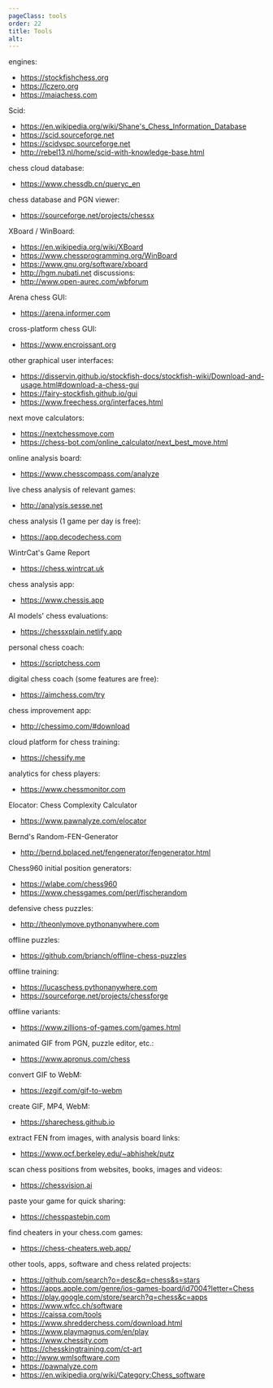 ```yaml
---
pageClass: tools
order: 22
title: Tools
alt: 
---
```


engines:
- https://stockfishchess.org
- https://lczero.org
- https://maiachess.com

Scid:
- https://en.wikipedia.org/wiki/Shane's_Chess_Information_Database
- https://scid.sourceforge.net
- https://scidvspc.sourceforge.net
- http://rebel13.nl/home/scid-with-knowledge-base.html

chess cloud database:
- https://www.chessdb.cn/queryc_en

chess database and PGN viewer:
- https://sourceforge.net/projects/chessx

XBoard / WinBoard:
- https://en.wikipedia.org/wiki/XBoard
- https://www.chessprogramming.org/WinBoard
- https://www.gnu.org/software/xboard
- http://hgm.nubati.net
discussions:
- http://www.open-aurec.com/wbforum

Arena chess GUI:
- https://arena.informer.com

cross-platform chess GUI:
- https://www.encroissant.org

other graphical user interfaces:
- https://disservin.github.io/stockfish-docs/stockfish-wiki/Download-and-usage.html#download-a-chess-gui
- https://fairy-stockfish.github.io/gui
- https://www.freechess.org/interfaces.html

next move calculators:
- https://nextchessmove.com
- https://chess-bot.com/online_calculator/next_best_move.html

online analysis board:
- https://www.chesscompass.com/analyze

live chess analysis of relevant games:
- http://analysis.sesse.net

chess analysis (1 game per day is free):
- https://app.decodechess.com

WintrCat's Game Report
- https://chess.wintrcat.uk

chess analysis app:
- https://www.chessis.app

AI models' chess evaluations:
- https://chessxplain.netlify.app

personal chess coach:
- https://scriptchess.com

digital chess coach (some features are free):
- https://aimchess.com/try

chess improvement app:
- http://chessimo.com/#download

cloud platform for chess training:
- https://chessify.me

analytics for chess players:
- https://www.chessmonitor.com

Elocator: Chess Complexity Calculator
- https://www.pawnalyze.com/elocator

Bernd's Random-FEN-Generator
- http://bernd.bplaced.net/fengenerator/fengenerator.html

Chess960 initial position generators:
- https://wlabe.com/chess960
- https://www.chessgames.com/perl/fischerandom

defensive chess puzzles:
- http://theonlymove.pythonanywhere.com

offline puzzles:
- https://github.com/brianch/offline-chess-puzzles

offline training:
- https://lucaschess.pythonanywhere.com
- https://sourceforge.net/projects/chessforge

offline variants:
- https://www.zillions-of-games.com/games.html

animated GIF from PGN, puzzle editor, etc.:
- https://www.apronus.com/chess

convert GIF to WebM:
- https://ezgif.com/gif-to-webm

create GIF, MP4, WebM:
- https://sharechess.github.io

extract FEN from images, with analysis board links:
- https://www.ocf.berkeley.edu/~abhishek/putz

scan chess positions from websites, books, images and videos:
- https://chessvision.ai

paste your game for quick sharing:
- https://chesspastebin.com

find cheaters in your chess.com games:
- https://chess-cheaters.web.app/

other tools, apps, software and chess related projects:
- https://github.com/search?o=desc&q=chess&s=stars
- https://apps.apple.com/genre/ios-games-board/id7004?letter=Chess
- https://play.google.com/store/search?q=chess&c=apps
- https://www.wfcc.ch/software
- https://caissa.com/tools
- https://www.shredderchess.com/download.html
- https://www.playmagnus.com/en/play
- https://www.chessity.com
- https://chesskingtraining.com/ct-art
- http://www.wmlsoftware.com
- https://pawnalyze.com
- https://en.wikipedia.org/wiki/Category:Chess_software